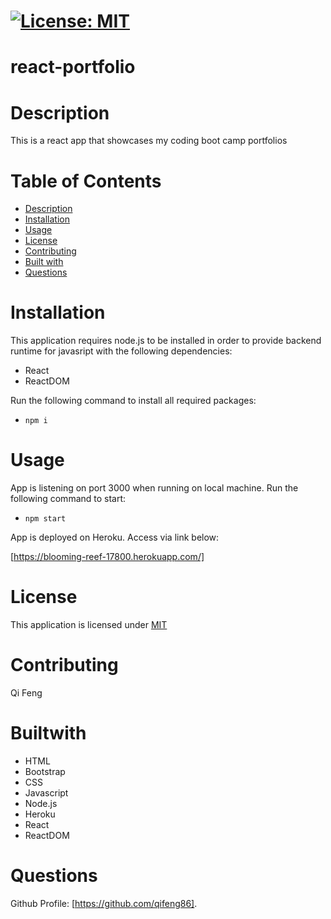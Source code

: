 # [![License: MIT](https://img.shields.io/badge/License-MIT-yellow.svg)](https://opensource.org/licenses/MIT)

# react-portfolio

# Description

This is a react app that showcases my coding boot camp portfolios

# Table of Contents
* [Description](#description)
* [Installation](#installation)
* [Usage](#usage)
* [License](#license)
* [Contributing](#contribute)
* [Built with](#Builtwith)
* [Questions](#questions)

# Installation

This application requires node.js to be installed in order to provide backend runtime for javasript with the following dependencies:

- React
- ReactDOM

Run the following command to install all required packages:

- `npm i`

# Usage

App is listening on port 3000 when running on local machine. Run the following command to start:

- `npm start`

App is deployed on Heroku. Access via link below:

[https://blooming-reef-17800.herokuapp.com/]

# License

This application is licensed under [MIT](https://github.com/qifeng86/Employee-Directory/blob/main/LICENSE)

# Contributing

Qi Feng

# Builtwith
- HTML
- Bootstrap
- CSS
- Javascript
- Node.js
- Heroku
- React
- ReactDOM

  
# Questions

Github Profile: [https://github.com/qifeng86].
